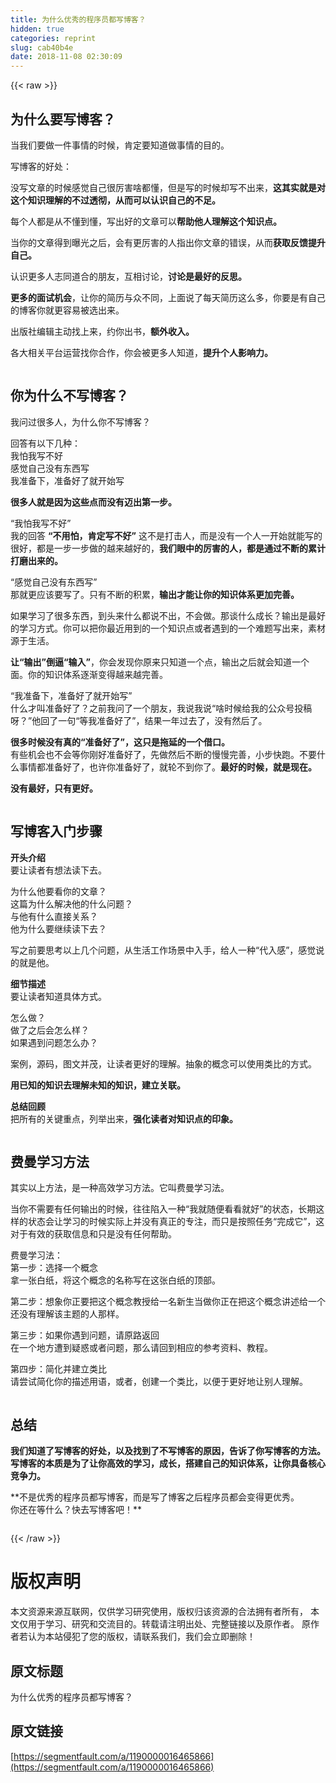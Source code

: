 ```yaml
---
title: 为什么优秀的程序员都写博客？
hidden: true
categories: reprint
slug: cab40b4e
date: 2018-11-08 02:30:09
---
```


{{< raw >}}
<h2 id="articleHeader0">&#x4E3A;&#x4EC0;&#x4E48;&#x8981;&#x5199;&#x535A;&#x5BA2;&#xFF1F;</h2><p>&#x5F53;&#x6211;&#x4EEC;&#x8981;&#x505A;&#x4E00;&#x4EF6;&#x4E8B;&#x60C5;&#x7684;&#x65F6;&#x5019;&#xFF0C;&#x80AF;&#x5B9A;&#x8981;&#x77E5;&#x9053;&#x505A;&#x4E8B;&#x60C5;&#x7684;&#x76EE;&#x7684;&#x3002;</p><p>&#x5199;&#x535A;&#x5BA2;&#x7684;&#x597D;&#x5904;&#xFF1A;</p><p>&#x6CA1;&#x5199;&#x6587;&#x7AE0;&#x7684;&#x65F6;&#x5019;&#x611F;&#x89C9;&#x81EA;&#x5DF1;&#x5F88;&#x5389;&#x5BB3;&#x5565;&#x90FD;&#x61C2;&#xFF0C;&#x4F46;&#x662F;&#x5199;&#x7684;&#x65F6;&#x5019;&#x5374;&#x5199;&#x4E0D;&#x51FA;&#x6765;&#xFF0C;<strong>&#x8FD9;&#x5176;&#x5B9E;&#x5C31;&#x662F;&#x5BF9;&#x8FD9;&#x4E2A;&#x77E5;&#x8BC6;&#x7406;&#x89E3;&#x7684;&#x4E0D;&#x8FC7;&#x900F;&#x5F7B;&#xFF0C;&#x4ECE;&#x800C;&#x53EF;&#x4EE5;&#x8BA4;&#x8BC6;&#x81EA;&#x5DF1;&#x7684;&#x4E0D;&#x8DB3;&#x3002;</strong></p><p>&#x6BCF;&#x4E2A;&#x4EBA;&#x90FD;&#x662F;&#x4ECE;&#x4E0D;&#x61C2;&#x5230;&#x61C2;&#xFF0C;&#x5199;&#x51FA;&#x597D;&#x7684;&#x6587;&#x7AE0;&#x53EF;&#x4EE5;<strong>&#x5E2E;&#x52A9;&#x4ED6;&#x4EBA;&#x7406;&#x89E3;&#x8FD9;&#x4E2A;&#x77E5;&#x8BC6;&#x70B9;&#x3002;</strong></p><p>&#x5F53;&#x4F60;&#x7684;&#x6587;&#x7AE0;&#x5F97;&#x5230;&#x66DD;&#x5149;&#x4E4B;&#x540E;&#xFF0C;&#x4F1A;&#x6709;&#x66F4;&#x5389;&#x5BB3;&#x7684;&#x4EBA;&#x6307;&#x51FA;&#x4F60;&#x6587;&#x7AE0;&#x7684;&#x9519;&#x8BEF;&#xFF0C;&#x4ECE;&#x800C;<strong>&#x83B7;&#x53D6;&#x53CD;&#x9988;&#x63D0;&#x5347;&#x81EA;&#x5DF1;&#x3002;</strong></p><p>&#x8BA4;&#x8BC6;&#x66F4;&#x591A;&#x4EBA;&#x5FD7;&#x540C;&#x9053;&#x5408;&#x7684;&#x670B;&#x53CB;&#xFF0C;&#x4E92;&#x76F8;&#x8BA8;&#x8BBA;&#xFF0C;<strong>&#x8BA8;&#x8BBA;&#x662F;&#x6700;&#x597D;&#x7684;&#x53CD;&#x601D;&#x3002;</strong></p><p><strong>&#x66F4;&#x591A;&#x7684;&#x9762;&#x8BD5;&#x673A;&#x4F1A;</strong>&#xFF0C;&#x8BA9;&#x4F60;&#x7684;&#x7B80;&#x5386;&#x4E0E;&#x4F17;&#x4E0D;&#x540C;&#xFF0C;&#x4E0A;&#x9762;&#x8BF4;&#x4E86;&#x6BCF;&#x5929;&#x7B80;&#x5386;&#x8FD9;&#x4E48;&#x591A;&#xFF0C;&#x4F60;&#x8981;&#x662F;&#x6709;&#x81EA;&#x5DF1;&#x7684;&#x535A;&#x5BA2;&#x4F60;&#x5C31;&#x66F4;&#x5BB9;&#x6613;&#x88AB;&#x9009;&#x51FA;&#x6765;&#x3002;</p><p>&#x51FA;&#x7248;&#x793E;&#x7F16;&#x8F91;&#x4E3B;&#x52A8;&#x627E;&#x4E0A;&#x6765;&#xFF0C;&#x7EA6;&#x4F60;&#x51FA;&#x4E66;&#xFF0C;<strong>&#x989D;&#x5916;&#x6536;&#x5165;&#x3002;</strong></p><p>&#x5404;&#x5927;&#x76F8;&#x5173;&#x5E73;&#x53F0;&#x8FD0;&#x8425;&#x627E;&#x4F60;&#x5408;&#x4F5C;&#xFF0C;&#x4F60;&#x4F1A;&#x88AB;&#x66F4;&#x591A;&#x4EBA;&#x77E5;&#x9053;&#xFF0C;<strong>&#x63D0;&#x5347;&#x4E2A;&#x4EBA;&#x5F71;&#x54CD;&#x529B;&#x3002;</strong></p><p><span class="img-wrap"><img data-src="/img/remote/1460000016465869?w=900&amp;h=383" src="https://static.alili.tech/img/remote/1460000016465869?w=900&amp;h=383" alt="" title="" style="cursor:pointer;display:inline"></span></p><h2 id="articleHeader1">&#x4F60;&#x4E3A;&#x4EC0;&#x4E48;&#x4E0D;&#x5199;&#x535A;&#x5BA2;&#xFF1F;</h2><p>&#x6211;&#x95EE;&#x8FC7;&#x5F88;&#x591A;&#x4EBA;&#xFF0C;&#x4E3A;&#x4EC0;&#x4E48;&#x4F60;&#x4E0D;&#x5199;&#x535A;&#x5BA2;&#xFF1F;</p><p>&#x56DE;&#x7B54;&#x6709;&#x4EE5;&#x4E0B;&#x51E0;&#x79CD;&#xFF1A;<br>&#x6211;&#x6015;&#x6211;&#x5199;&#x4E0D;&#x597D;<br>&#x611F;&#x89C9;&#x81EA;&#x5DF1;&#x6CA1;&#x6709;&#x4E1C;&#x897F;&#x5199;<br>&#x6211;&#x51C6;&#x5907;&#x4E0B;&#xFF0C;&#x51C6;&#x5907;&#x597D;&#x4E86;&#x5C31;&#x5F00;&#x59CB;&#x5199;</p><p><strong>&#x5F88;&#x591A;&#x4EBA;&#x5C31;&#x662F;&#x56E0;&#x4E3A;&#x8FD9;&#x4E9B;&#x70B9;&#x800C;&#x6CA1;&#x6709;&#x8FC8;&#x51FA;&#x7B2C;&#x4E00;&#x6B65;&#x3002;</strong></p><p>&#x201C;&#x6211;&#x6015;&#x6211;&#x5199;&#x4E0D;&#x597D;&#x201D;<br>&#x6211;&#x7684;&#x56DE;&#x7B54; <strong>&#x201C;&#x4E0D;&#x7528;&#x6015;&#xFF0C;&#x80AF;&#x5B9A;&#x5199;&#x4E0D;&#x597D;&#x201D;</strong> &#x8FD9;&#x4E0D;&#x662F;&#x6253;&#x51FB;&#x4EBA;&#xFF0C;&#x800C;&#x662F;&#x6CA1;&#x6709;&#x4E00;&#x4E2A;&#x4EBA;&#x4E00;&#x5F00;&#x59CB;&#x5C31;&#x80FD;&#x5199;&#x7684;&#x5F88;&#x597D;&#xFF0C;&#x90FD;&#x662F;&#x4E00;&#x6B65;&#x4E00;&#x6B65;&#x505A;&#x7684;&#x8D8A;&#x6765;&#x8D8A;&#x597D;&#x7684;&#xFF0C;<strong>&#x6211;&#x4EEC;&#x773C;&#x4E2D;&#x7684;&#x5389;&#x5BB3;&#x7684;&#x4EBA;&#xFF0C;&#x90FD;&#x662F;&#x901A;&#x8FC7;&#x4E0D;&#x65AD;&#x7684;&#x7D2F;&#x8BA1;&#x6253;&#x78E8;&#x51FA;&#x6765;&#x7684;&#x3002;</strong></p><p>&#x201C;&#x611F;&#x89C9;&#x81EA;&#x5DF1;&#x6CA1;&#x6709;&#x4E1C;&#x897F;&#x5199;&#x201D;<br>&#x90A3;&#x5C31;&#x66F4;&#x5E94;&#x8BE5;&#x8981;&#x5199;&#x4E86;&#x3002;&#x53EA;&#x6709;&#x4E0D;&#x65AD;&#x7684;&#x79EF;&#x7D2F;&#xFF0C;<strong>&#x8F93;&#x51FA;&#x624D;&#x80FD;&#x8BA9;&#x4F60;&#x7684;&#x77E5;&#x8BC6;&#x4F53;&#x7CFB;&#x66F4;&#x52A0;&#x5B8C;&#x5584;&#x3002;</strong></p><p>&#x5982;&#x679C;&#x5B66;&#x4E60;&#x4E86;&#x5F88;&#x591A;&#x4E1C;&#x897F;&#xFF0C;&#x5230;&#x5934;&#x6765;&#x4EC0;&#x4E48;&#x90FD;&#x8BF4;&#x4E0D;&#x51FA;&#xFF0C;&#x4E0D;&#x4F1A;&#x505A;&#x3002;&#x90A3;&#x8C08;&#x4EC0;&#x4E48;&#x6210;&#x957F;&#xFF1F;&#x8F93;&#x51FA;&#x662F;&#x6700;&#x597D;&#x7684;&#x5B66;&#x4E60;&#x65B9;&#x5F0F;&#x3002;&#x4F60;&#x53EF;&#x4EE5;&#x628A;&#x4F60;&#x6700;&#x8FD1;&#x7528;&#x5230;&#x7684;&#x4E00;&#x4E2A;&#x77E5;&#x8BC6;&#x70B9;&#x6216;&#x8005;&#x9047;&#x5230;&#x7684;&#x4E00;&#x4E2A;&#x96BE;&#x9898;&#x5199;&#x51FA;&#x6765;&#xFF0C;&#x7D20;&#x6750;&#x6E90;&#x4E8E;&#x751F;&#x6D3B;&#x3002;</p><p><strong>&#x8BA9;&#x201C;&#x8F93;&#x51FA;&#x201D;&#x5012;&#x903C;&#x201C;&#x8F93;&#x5165;&#x201D;</strong>&#xFF0C;&#x4F60;&#x4F1A;&#x53D1;&#x73B0;&#x4F60;&#x539F;&#x6765;&#x53EA;&#x77E5;&#x9053;&#x4E00;&#x4E2A;&#x70B9;&#xFF0C;&#x8F93;&#x51FA;&#x4E4B;&#x540E;&#x5C31;&#x4F1A;&#x77E5;&#x9053;&#x4E00;&#x4E2A;&#x9762;&#x3002;&#x4F60;&#x7684;&#x77E5;&#x8BC6;&#x4F53;&#x7CFB;&#x9010;&#x6E10;&#x53D8;&#x5F97;&#x8D8A;&#x6765;&#x8D8A;&#x5B8C;&#x5584;&#x3002;</p><p>&#x201C;&#x6211;&#x51C6;&#x5907;&#x4E0B;&#xFF0C;&#x51C6;&#x5907;&#x597D;&#x4E86;&#x5C31;&#x5F00;&#x59CB;&#x5199;&#x201D;<br>&#x4EC0;&#x4E48;&#x624D;&#x53EB;&#x51C6;&#x5907;&#x597D;&#x4E86;&#xFF1F;&#x4E4B;&#x524D;&#x6211;&#x95EE;&#x4E86;&#x4E00;&#x4E2A;&#x670B;&#x53CB;&#xFF0C;&#x6211;&#x8BF4;&#x6211;&#x8BF4;&#x201C;&#x5565;&#x65F6;&#x5019;&#x7ED9;&#x6211;&#x7684;&#x516C;&#x4F17;&#x53F7;&#x6295;&#x7A3F;&#x5440;&#xFF1F;&#x201D;&#x4ED6;&#x56DE;&#x4E86;&#x4E00;&#x53E5;&#x201C;&#x7B49;&#x6211;&#x51C6;&#x5907;&#x597D;&#x4E86;&#x201D;&#xFF0C;&#x7ED3;&#x679C;&#x4E00;&#x5E74;&#x8FC7;&#x53BB;&#x4E86;&#xFF0C;&#x6CA1;&#x6709;&#x7136;&#x540E;&#x4E86;&#x3002;</p><p><strong>&#x5F88;&#x591A;&#x65F6;&#x5019;&#x6CA1;&#x6709;&#x771F;&#x7684;&#x201C;&#x51C6;&#x5907;&#x597D;&#x4E86;&#x201D;&#xFF0C;&#x8FD9;&#x53EA;&#x662F;&#x62D6;&#x5EF6;&#x7684;&#x4E00;&#x4E2A;&#x501F;&#x53E3;&#x3002;</strong><br>&#x6709;&#x4E9B;&#x673A;&#x4F1A;&#x4E5F;&#x4E0D;&#x4F1A;&#x7B49;&#x4F60;&#x521A;&#x597D;&#x51C6;&#x5907;&#x597D;&#x4E86;&#xFF0C;&#x5148;&#x505A;&#x7136;&#x540E;&#x4E0D;&#x65AD;&#x7684;&#x6162;&#x6162;&#x5B8C;&#x5584;&#xFF0C;&#x5C0F;&#x6B65;&#x5FEB;&#x8DD1;&#x3002;&#x4E0D;&#x8981;&#x4EC0;&#x4E48;&#x4E8B;&#x60C5;&#x90FD;&#x51C6;&#x5907;&#x597D;&#x4E86;&#xFF0C;&#x4E5F;&#x8BB8;&#x4F60;&#x51C6;&#x5907;&#x597D;&#x4E86;&#xFF0C;&#x5C31;&#x8F6E;&#x4E0D;&#x5230;&#x4F60;&#x4E86;&#x3002;<strong>&#x6700;&#x597D;&#x7684;&#x65F6;&#x5019;&#xFF0C;&#x5C31;&#x662F;&#x73B0;&#x5728;&#x3002;</strong></p><p><strong>&#x6CA1;&#x6709;&#x6700;&#x597D;&#xFF0C;&#x53EA;&#x6709;&#x66F4;&#x597D;&#x3002;</strong></p><p><span class="img-wrap"><img data-src="/img/remote/1460000016465870" src="https://static.alili.tech/img/remote/1460000016465870" alt="" title="" style="cursor:pointer;display:inline"></span></p><h2 id="articleHeader2">&#x5199;&#x535A;&#x5BA2;&#x5165;&#x95E8;&#x6B65;&#x9AA4;</h2><p><strong>&#x5F00;&#x5934;&#x4ECB;&#x7ECD;</strong><br>&#x8981;&#x8BA9;&#x8BFB;&#x8005;&#x6709;&#x60F3;&#x6CD5;&#x8BFB;&#x4E0B;&#x53BB;&#x3002;</p><p>&#x4E3A;&#x4EC0;&#x4E48;&#x4ED6;&#x8981;&#x770B;&#x4F60;&#x7684;&#x6587;&#x7AE0;&#xFF1F;<br>&#x8FD9;&#x7BC7;&#x4E3A;&#x4EC0;&#x4E48;&#x89E3;&#x51B3;&#x4ED6;&#x7684;&#x4EC0;&#x4E48;&#x95EE;&#x9898;&#xFF1F;<br>&#x4E0E;&#x4ED6;&#x6709;&#x4EC0;&#x4E48;&#x76F4;&#x63A5;&#x5173;&#x7CFB;&#xFF1F;<br>&#x4ED6;&#x4E3A;&#x4EC0;&#x4E48;&#x8981;&#x7EE7;&#x7EED;&#x8BFB;&#x4E0B;&#x53BB;&#xFF1F;</p><p>&#x5199;&#x4E4B;&#x524D;&#x8981;&#x601D;&#x8003;&#x4EE5;&#x4E0A;&#x51E0;&#x4E2A;&#x95EE;&#x9898;&#xFF0C;&#x4ECE;&#x751F;&#x6D3B;&#x5DE5;&#x4F5C;&#x573A;&#x666F;&#x4E2D;&#x5165;&#x624B;&#xFF0C;&#x7ED9;&#x4EBA;&#x4E00;&#x79CD;&#x201C;&#x4EE3;&#x5165;&#x611F;&#x201D;&#xFF0C;&#x611F;&#x89C9;&#x8BF4;&#x7684;&#x5C31;&#x662F;&#x4ED6;&#x3002;</p><p><strong>&#x7EC6;&#x8282;&#x63CF;&#x8FF0;</strong><br>&#x8981;&#x8BA9;&#x8BFB;&#x8005;&#x77E5;&#x9053;&#x5177;&#x4F53;&#x65B9;&#x5F0F;&#x3002;</p><p>&#x600E;&#x4E48;&#x505A;&#xFF1F;<br>&#x505A;&#x4E86;&#x4E4B;&#x540E;&#x4F1A;&#x600E;&#x4E48;&#x6837;&#xFF1F;<br>&#x5982;&#x679C;&#x9047;&#x5230;&#x95EE;&#x9898;&#x600E;&#x4E48;&#x529E;&#xFF1F;</p><p>&#x6848;&#x4F8B;&#xFF0C;&#x6E90;&#x7801;&#xFF0C;&#x56FE;&#x6587;&#x5E76;&#x8302;&#xFF0C;&#x8BA9;&#x8BFB;&#x8005;&#x66F4;&#x597D;&#x7684;&#x7406;&#x89E3;&#x3002;&#x62BD;&#x8C61;&#x7684;&#x6982;&#x5FF5;&#x53EF;&#x4EE5;&#x4F7F;&#x7528;&#x7C7B;&#x6BD4;&#x7684;&#x65B9;&#x5F0F;&#x3002;</p><p><strong>&#x7528;&#x5DF2;&#x77E5;&#x7684;&#x77E5;&#x8BC6;&#x53BB;&#x7406;&#x89E3;&#x672A;&#x77E5;&#x7684;&#x77E5;&#x8BC6;&#xFF0C;&#x5EFA;&#x7ACB;&#x5173;&#x8054;&#x3002;</strong></p><p><strong>&#x603B;&#x7ED3;&#x56DE;&#x987E;</strong><br>&#x628A;&#x6240;&#x6709;&#x7684;&#x5173;&#x952E;&#x91CD;&#x70B9;&#xFF0C;&#x5217;&#x4E3E;&#x51FA;&#x6765;&#xFF0C;<strong>&#x5F3A;&#x5316;&#x8BFB;&#x8005;&#x5BF9;&#x77E5;&#x8BC6;&#x70B9;&#x7684;&#x5370;&#x8C61;&#x3002;</strong></p><p><span class="img-wrap"><img data-src="/img/remote/1460000016465871" src="https://static.alili.tech/img/remote/1460000016465871" alt="" title="" style="cursor:pointer;display:inline"></span></p><h2 id="articleHeader3">&#x8D39;&#x66FC;&#x5B66;&#x4E60;&#x65B9;&#x6CD5;</h2><p>&#x5176;&#x5B9E;&#x4EE5;&#x4E0A;&#x65B9;&#x6CD5;&#xFF0C;&#x662F;&#x4E00;&#x79CD;&#x9AD8;&#x6548;&#x5B66;&#x4E60;&#x65B9;&#x6CD5;&#x3002;&#x5B83;&#x53EB;&#x8D39;&#x66FC;&#x5B66;&#x4E60;&#x6CD5;&#x3002;</p><p>&#x5F53;&#x4F60;&#x4E0D;&#x9700;&#x8981;&#x6709;&#x4EFB;&#x4F55;&#x8F93;&#x51FA;&#x7684;&#x65F6;&#x5019;&#xFF0C;&#x5F80;&#x5F80;&#x9677;&#x5165;&#x4E00;&#x79CD;&#x201C;&#x6211;&#x5C31;&#x968F;&#x4FBF;&#x770B;&#x770B;&#x5C31;&#x597D;&#x201D;&#x7684;&#x72B6;&#x6001;&#xFF0C;&#x957F;&#x671F;&#x8FD9;&#x6837;&#x7684;&#x72B6;&#x6001;&#x4F1A;&#x8BA9;&#x5B66;&#x4E60;&#x7684;&#x65F6;&#x5019;&#x5B9E;&#x9645;&#x4E0A;&#x5E76;&#x6CA1;&#x6709;&#x771F;&#x6B63;&#x7684;&#x4E13;&#x6CE8;&#xFF0C;&#x800C;&#x53EA;&#x662F;&#x6309;&#x7167;&#x4EFB;&#x52A1;&#x201C;&#x5B8C;&#x6210;&#x5B83;&#x201D;&#xFF0C;&#x8FD9;&#x5BF9;&#x4E8E;&#x6709;&#x6548;&#x7684;&#x83B7;&#x53D6;&#x4FE1;&#x606F;&#x548C;&#x53EA;&#x662F;&#x6CA1;&#x6709;&#x4EFB;&#x4F55;&#x5E2E;&#x52A9;&#x3002;</p><p>&#x8D39;&#x66FC;&#x5B66;&#x4E60;&#x6CD5;&#xFF1A;<br>&#x7B2C;&#x4E00;&#x6B65;&#xFF1A;&#x9009;&#x62E9;&#x4E00;&#x4E2A;&#x6982;&#x5FF5;<br>&#x62FF;&#x4E00;&#x5F20;&#x767D;&#x7EB8;&#xFF0C;&#x5C06;&#x8FD9;&#x4E2A;&#x6982;&#x5FF5;&#x7684;&#x540D;&#x79F0;&#x5199;&#x5728;&#x8FD9;&#x5F20;&#x767D;&#x7EB8;&#x7684;&#x9876;&#x90E8;&#x3002;</p><p>&#x7B2C;&#x4E8C;&#x6B65;&#xFF1A;&#x60F3;&#x8C61;&#x4F60;&#x6B63;&#x8981;&#x628A;&#x8FD9;&#x4E2A;&#x6982;&#x5FF5;&#x6559;&#x6388;&#x7ED9;&#x4E00;&#x540D;&#x65B0;&#x751F;&#x5F53;&#x505A;&#x4F60;&#x6B63;&#x5728;&#x628A;&#x8FD9;&#x4E2A;&#x6982;&#x5FF5;&#x8BB2;&#x8FF0;&#x7ED9;&#x4E00;&#x4E2A;&#x8FD8;&#x6CA1;&#x6709;&#x7406;&#x89E3;&#x8BE5;&#x4E3B;&#x9898;&#x7684;&#x4EBA;&#x90A3;&#x6837;&#x3002;</p><p>&#x7B2C;&#x4E09;&#x6B65;&#xFF1A;&#x5982;&#x679C;&#x4F60;&#x9047;&#x5230;&#x95EE;&#x9898;&#xFF0C;&#x8BF7;&#x539F;&#x8DEF;&#x8FD4;&#x56DE;<br>&#x5728;&#x4E00;&#x4E2A;&#x5730;&#x65B9;&#x906D;&#x5230;&#x7591;&#x60D1;&#x6216;&#x8005;&#x95EE;&#x9898;&#xFF0C;&#x90A3;&#x4E48;&#x8BF7;&#x56DE;&#x5230;&#x76F8;&#x5E94;&#x7684;&#x53C2;&#x8003;&#x8D44;&#x6599;&#x3001;&#x6559;&#x7A0B;&#x3002;</p><p>&#x7B2C;&#x56DB;&#x6B65;&#xFF1A;&#x7B80;&#x5316;&#x5E76;&#x5EFA;&#x7ACB;&#x7C7B;&#x6BD4;<br>&#x8BF7;&#x5C1D;&#x8BD5;&#x7B80;&#x5316;&#x4F60;&#x7684;&#x63CF;&#x8FF0;&#x7528;&#x8BED;&#xFF0C;&#x6216;&#x8005;&#xFF0C;&#x521B;&#x5EFA;&#x4E00;&#x4E2A;&#x7C7B;&#x6BD4;&#xFF0C;&#x4EE5;&#x4FBF;&#x4E8E;&#x66F4;&#x597D;&#x5730;&#x8BA9;&#x522B;&#x4EBA;&#x7406;&#x89E3;&#x3002;</p><p><span class="img-wrap"><img data-src="/img/remote/1460000016465872" src="https://static.alili.tech/img/remote/1460000016465872" alt="" title="" style="cursor:pointer;display:inline"></span></p><h2 id="articleHeader4">&#x603B;&#x7ED3;</h2><p><strong>&#x6211;&#x4EEC;&#x77E5;&#x9053;&#x4E86;&#x5199;&#x535A;&#x5BA2;&#x7684;&#x597D;&#x5904;&#xFF0C;&#x4EE5;&#x53CA;&#x627E;&#x5230;&#x4E86;&#x4E0D;&#x5199;&#x535A;&#x5BA2;&#x7684;&#x539F;&#x56E0;&#xFF0C;&#x544A;&#x8BC9;&#x4E86;&#x4F60;&#x5199;&#x535A;&#x5BA2;&#x7684;&#x65B9;&#x6CD5;&#x3002;&#x5199;&#x535A;&#x5BA2;&#x7684;&#x672C;&#x8D28;&#x662F;&#x4E3A;&#x4E86;&#x8BA9;&#x4F60;&#x9AD8;&#x6548;&#x7684;&#x5B66;&#x4E60;&#xFF0C;&#x6210;&#x957F;&#xFF0C;&#x642D;&#x5EFA;&#x81EA;&#x5DF1;&#x7684;&#x77E5;&#x8BC6;&#x4F53;&#x7CFB;&#xFF0C;&#x8BA9;&#x4F60;&#x5177;&#x5907;&#x6838;&#x5FC3;&#x7ADE;&#x4E89;&#x529B;&#x3002;</strong></p><p>**&#x4E0D;&#x662F;&#x4F18;&#x79C0;&#x7684;&#x7A0B;&#x5E8F;&#x5458;&#x90FD;&#x5199;&#x535A;&#x5BA2;&#xFF0C;&#x800C;&#x662F;&#x5199;&#x4E86;&#x535A;&#x5BA2;&#x4E4B;&#x540E;&#x7A0B;&#x5E8F;&#x5458;&#x90FD;&#x4F1A;&#x53D8;&#x5F97;&#x66F4;&#x4F18;&#x79C0;&#x3002;<br>&#x4F60;&#x8FD8;&#x5728;&#x7B49;&#x4EC0;&#x4E48;&#xFF1F;&#x5FEB;&#x53BB;&#x5199;&#x535A;&#x5BA2;&#x5427;&#xFF01;**</p><p><span class="img-wrap"><img data-src="/img/remote/1460000016465873?w=1296&amp;h=754" src="https://static.alili.tech/img/remote/1460000016465873?w=1296&amp;h=754" alt="" title="" style="cursor:pointer;display:inline"></span></p>
{{< /raw >}}

# 版权声明
本文资源来源互联网，仅供学习研究使用，版权归该资源的合法拥有者所有，
本文仅用于学习、研究和交流目的。转载请注明出处、完整链接以及原作者。
原作者若认为本站侵犯了您的版权，请联系我们，我们会立即删除！

## 原文标题
为什么优秀的程序员都写博客？

## 原文链接
[https://segmentfault.com/a/1190000016465866](https://segmentfault.com/a/1190000016465866)

